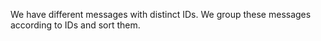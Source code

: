 We have different messages with distinct IDs. We group these messages according to IDs and sort them.
